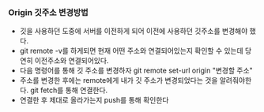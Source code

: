 ### Origin 깃주소 변경방법
 - 깃을 사용하던 도중에 서버를 이전하게 되어 이전에 사용하던 깃주소를 변경해야 했다.
 - git remote -v를 하게되면 현재 어떤 주소와 연결되어있는지 확인할 수 있는데 당연히 이전주소와 연결되어있다.
 - 다음 명령어를 통해 깃 주소를 변경하자 git remote set-url origin "변경할 주소"
 - 주소를 변경한 후에는 remote에게 내가 깃 주소가 변경되었다는 것을 알려줘야한다. git fetch를 통해 연결한다.
 - 연결한 후 제대로 올라가는지 push를 통해 확인한다
